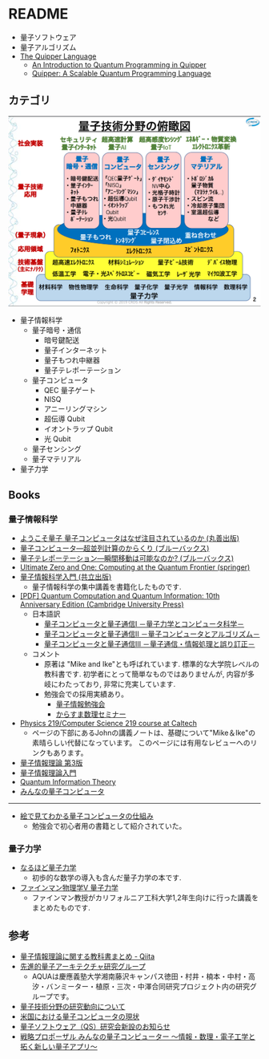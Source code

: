 # README

- 量子ソフトウェア
- 量子アルゴリズム
- [The Quipper Language](https://www.mathstat.dal.ca/~selinger/quipper/)
  - [An Introduction to Quantum Programming in Quipper](https://arxiv.org/abs/1304.5485)
  - [Quipper: A Scalable Quantum Programming Language](https://arxiv.org/abs/1304.3390)

## カテゴリ

![俯瞰図](./img/俯瞰図.png)

- 量子情報科学
  - 量子暗号・通信
    - 暗号鍵配送
    - 量子インターネット
    - 量子もつれ中継器
    - 量子テレポーテーション
  - 量子コンピュータ
    - QEC 量子ゲート
    - NISQ
    - アニーリングマシン
    - 超伝導 Qubit
    - イオントラップ Qubit
    - 光 Qubit
  - 量子センシング
  - 量子マテリアル
- 量子力学

## Books

### 量子情報科学

- [ようこそ量子 量子コンピュータはなぜ注目されているのか (丸善出版)](https://www.maruzen-publishing.co.jp/item/b293472.html)
- [量子コンピュータ―超並列計算のからくり (ブルーバックス)](https://bookclub.kodansha.co.jp/product?item=0000194430)
- [量子テレポーテーション―瞬間移動は可能なのか? (ブルーバックス)](https://bookclub.kodansha.co.jp/product?item=0000194609)
- [Ultimate Zero and One: Computing at the Quantum Frontier (springer)](https://www.springer.com/gp/book/9780387947693)
- [量子情報科学入門 (共立出版)](https://www.kyoritsu-pub.co.jp/bookdetail/9784320122994)
  - 量子情報科学の集中講義を書籍化したものです.
- [[PDF] Quantum Computation and Quantum Information: 10th Anniversary Edition (Cambridge University Press)](http://mmrc.amss.cas.cn/tlb/201702/W020170224608149940643.pdf)
  - 日本語訳
    - [量子コンピュータと量子通信I －量子力学とコンピュータ科学－](https://www.ohmsha.co.jp/book/9784274200076/)
    - [量子コンピュータと量子通信Ⅱ －量子コンピュータとアルゴリズム－](https://www.ohmsha.co.jp/book/9784274200083/)
    - [量子コンピュータと量子通信Ⅲ －量子通信・情報処理と誤り訂正－](https://www.ohmsha.co.jp/book/9784274200090/)
  - コメント
    - 原著は "Mike and Ike"とも呼ばれています. 標準的な大学院レベルの教科書です. 初学者にとって簡単なものではありませんが, 内容が多岐にわたっており, 非常に充実しています.
    - 勉強会での採用実績あり。
      - [量子情報勉強会](https://quantuminfo.connpass.com/)
      - [からすま数理セミナー](https://karasuma-math.connpass.com/)
- [Physics 219/Computer Science 219 course at Caltech](http://www.theory.caltech.edu/~preskill/ph229/)
  - ページの下部にあるJohnの講義ノートは、基礎について"Mike＆Ike"の素晴らしい代替になっています。 このページには有用なレビューへのリンクもあります。
- [量子情報理論 第3版](https://www.maruzen-publishing.co.jp/item/b303492.html)
- [量子情報理論入門](https://www.saiensu.co.jp/search/?isbn=4910054700541&y=2004)
- [Quantum Information Theory](https://www.sciencedirect.com/topics/physics-and-astronomy/quantum-information-theory)
- [みんなの量子コンピュータ](https://www.shoeisha.co.jp/book/detail/9784798163574)

---

- [絵で見てわかる量子コンピュータの仕組み](https://www.shoeisha.co.jp/book/detail/9784798157467)
  - 勉強会で初心者用の書籍として紹介されていた。

### 量子力学

- [なるほど量子力学](http://www.kaimeisha.com/index.php?%E3%81%AA%E3%82%8B%E3%81%BB%E3%81%A9%E9%87%8F%E5%AD%90%E5%8A%9B%E5%AD%A6I)
  - 初歩的な数学の導入も含んだ量子力学の本です.
- [ファインマン物理学V 量子力学](https://www.iwanami.co.jp/book/b257625.html)
  - ファインマン教授がカリフォルニア工科大学1,2年生向けに行った講義をまとめたものです.

## 参考

- [量子情報理論に関する教科書まとめ - Qiita](https://qiita.com/takuyakubo/items/f9039655ac0e07752e49)
- [先進的量子アーキテクチャ研究グループ](https://aqua.sfc.wide.ad.jp/for_students.html)
  - AQUAは慶應義塾大学湘南藤沢キャンパス徳田・村井・楠本・中村・高汐・バンミーター・植原・三次・中澤合同研究プロジェクト内の研究グループです。
- [量子技術分野の研究動向について](https://www.kantei.go.jp/jp/singi/ryoshigijutsu_innovation/dai1/siryou3.pdf)
- [米国における量子コンピュータの現状](https://www.ipa.go.jp/files/000072886.pdf)
- [量子ソフトウェア（QS）研究会新設のお知らせ](https://www.ipsj.or.jp/kenkyukai/newsig-qs.html)
- [戦略プロポーザル みんなの量子コンピューター ～情報・数理・電子工学と拓く新しい量子アプリ～](https://www.jst.go.jp/crds/pdf/2018/SP/CRDS-FY2018-SP-04.pdf)